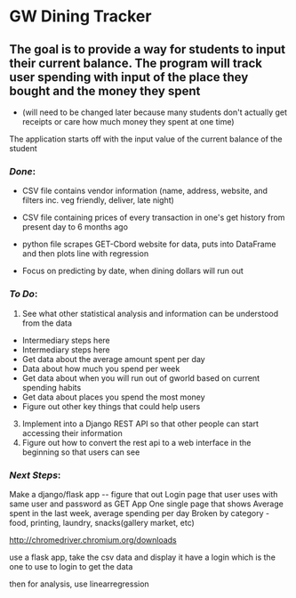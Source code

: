 # GW Dining Tracker

## The goal is to provide a way for students to input their current balance. The program will track user spending with input of the place they bought and the money they spent

-   (will need to be changed later because many students don't actually get receipts or care how much money they spent at one time)

The application starts off with the input value of the current balance of the student

### _Done_:

-   CSV file contains vendor information (name, address, website, and filters inc. veg friendly, deliver, late night)
-   CSV file containing prices of every transaction in one's get history from present day to 6 months ago
-   python file scrapes GET-Cbord website for data, puts into DataFrame and then plots line with regression

-   Focus on predicting by date, when dining dollars will run out 

### _To Do_:

1.  See what other statistical analysis and information can be understood from the data

-   Intermediary steps here
-   Intermediary steps here
-   Get data about the average amount spent per day
-   Data about how much you spend per week
-   Get data about when you will run out of gworld based on current spending     habits
-   Get data about places you spend the most money
-   Figure out other key things that could help users 

3.  Implement into a Django REST API so that other people can start accessing their information 
4.  Figure out how to convert the rest api to a web interface in the beginning so that users can see


### _Next Steps_:

Make a django/flask app -- figure that out
Login page that user uses with same user and password as GET App
One single page that shows Average spent in the last week, average spending per day
Broken by category - food, printing, laundry, snacks(gallery market, etc)




http://chromedriver.chromium.org/downloads








use a flask app, take the csv data and display it
have a login which is the one to use to login to get the data

then for analysis, use linearregression




